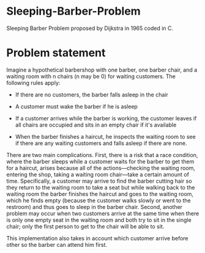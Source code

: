 # Sleeping-Barber-Problem
Sleeping Barber Problem proposed by Dijkstra in 1965 coded in C.

# Problem statement
Imagine a hypothetical barbershop with one barber, one barber chair, and a waiting room with n chairs (n may be 0) for waiting customers. The following rules apply:

* If there are no customers, the barber falls asleep in the chair

* A customer must wake the barber if he is asleep

* If a customer arrives while the barber is working, the customer leaves if all chairs are occupied and sits in an empty chair if it's available

* When the barber finishes a haircut, he inspects the waiting room to see if there are any waiting customers and falls asleep if there are none.


There are two main complications. First, there is a risk that a race condition, where the barber sleeps while a customer waits for the barber to get them for a haircut, arises because all of the actions—checking the waiting room, entering the shop, taking a waiting room chair—take a certain amount of time. Specifically, a customer may arrive to find the barber cutting hair so they return to the waiting room to take a seat but while walking back to the waiting room the barber finishes the haircut and goes to the waiting room, which he finds empty (because the customer walks slowly or went to the restroom) and thus goes to sleep in the barber chair. Second, another problem may occur when two customers arrive at the same time when there is only one empty seat in the waiting room and both try to sit in the single chair; only the first person to get to the chair will be able to sit.

This implementation also takes in account which customer arrive before other so the barber can attend him first.

